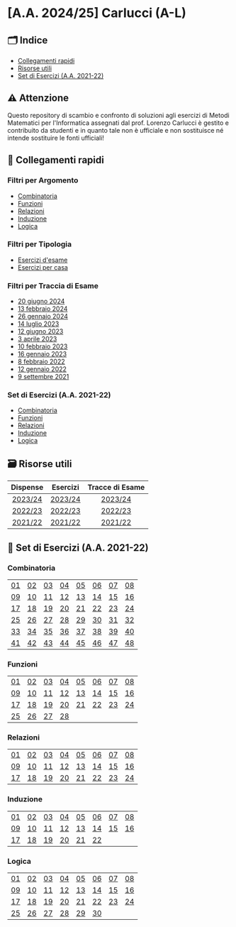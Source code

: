 # [A.A. 2024/25] Carlucci (A-L)

## 🗂 Indice

- [Collegamenti rapidi](#-collegamenti-rapidi)
- [Risorse utili](#-risorse-utili)
- [Set di Esercizi (A.A. 2021-22)](#-set-di-esercizi-aa-2021-22)

## ⚠️ Attenzione

Questo repository di scambio e confronto di soluzioni agli esercizi di Metodi Matematici per l'Informatica assegnati dal prof. Lorenzo Carlucci è gestito e contribuito da studenti e in quanto tale non è ufficiale e non sostituisce né intende sostituire le fonti ufficiali!

## 🔗 Collegamenti rapidi

### Filtri per Argomento

- [Combinatoria](../../../discussions?discussions_q=is%3Aopen+label%3Acombinatoria)
- [Funzioni](../../../discussions?discussions_q=is%3Aopen+label%3Afunzioni)
- [Relazioni](../../../discussions?discussions_q=is%3Aopen+label%3Arelazioni)
- [Induzione](../../../discussions?discussions_q=is%3Aopen+label%3Ainduzione)
- [Logica](../../../discussions?discussions_q=is%3Aopen+label%3Alogica)

### Filtri per Tipologia

- [Esercizi d'esame](../../../discussions/categories/esami-a-l)
- [Esercizi per casa](../../../discussions/categories/esercizi-a-l)

### Filtri per Traccia di Esame

- [20 giugno 2024](../../../discussions?discussions_q=is%3Aopen+label%3A"20+giugno+2024")
- [13 febbraio 2024](../../../discussions?discussions_q=is%3Aopen+label%3A"13+febbraio+2024")
- [26 gennaio 2024](../../../discussions?discussions_q=is%3Aopen+label%3A"26+gennaio+2024")
- [14 luglio 2023](../../../discussions?discussions_q=is%3Aopen+label%3A"14+luglio+2023")
- [12 giugno 2023](../../../discussions?discussions_q=is%3Aopen+label%3A"12+giugno+2023")
- [3 aprile 2023](../../../discussions?discussions_q=is%3Aopen+label%3A"3+aprile+2023")
- [10 febbraio 2023](../../../discussions?discussions_q=is%3Aopen+label%3A"10+febbraio+2023")
- [16 gennaio 2023](../../../discussions?discussions_q=is%3Aopen+label%3A"16+gennaio+2023")
- [8 febbraio 2022](../../../discussions?discussions_q=is%3Aopen+label%3A"8+febbraio+2022")
- [12 gennaio 2022](../../../discussions?discussions_q=is%3Aopen+label%3A"12+gennaio+2022")
- [9 settembre 2021](../../../discussions?discussions_q=is%3Aopen+label%3A"9+settembre+2021")

### Set di Esercizi (A.A. 2021-22)

- [Combinatoria](#combinatoria)
- [Funzioni](#funzioni)
- [Relazioni](#relazioni)
- [Induzione](#induzione)
- [Logica](#logica)

## 🗃 Risorse utili

|                             Dispense                             |                             Esercizi                             |                        Tracce di Esame                        |
|:----------------------------------------------------------------:|:----------------------------------------------------------------:|:-------------------------------------------------------------:|
| [2023/24](https://sites.google.com/uniroma1.it/mmi2324/dispense) | [2023/24](https://sites.google.com/uniroma1.it/mmi2324/esercizi) | [2023/24](https://sites.google.com/uniroma1.it/mmi2324/esami) |
| [2022/23](https://sites.google.com/uniroma1.it/mmi2223/dispense) | [2022/23](https://sites.google.com/uniroma1.it/mmi2223/esercizi) | [2022/23](https://sites.google.com/uniroma1.it/mmi2223/esami) |
| [2021/22](https://sites.google.com/uniroma1.it/mmi2122/dispense) | [2021/22](https://sites.google.com/uniroma1.it/mmi2122/esercizi) | [2021/22](https://sites.google.com/uniroma1.it/mmi2122/esami) |

## 📝 Set di Esercizi (A.A. 2021-22)

### Combinatoria

|                             |                             |                             |                             |                             |                             |                             |                             |
|----------------------------:|-----------------------------|-----------------------------|-----------------------------|-----------------------------|-----------------------------|-----------------------------|-----------------------------|
| [01](../../../discussions/177) | [02](../../../discussions/178) | [03](../../../discussions/179) | [04](../../../discussions/180) | [05](../../../discussions/181) | [06](../../../discussions/182) | [07](../../../discussions/183) | [08](../../../discussions/184) |
| [09](../../../discussions/185) | [10](../../../discussions/186) | [11](../../../discussions/187) | [12](../../../discussions/188) | [13](../../../discussions/189) | [14](../../../discussions/190) | [15](../../../discussions/191) | [16](../../../discussions/192) |
| [17](../../../discussions/193) | [18](../../../discussions/194) | [19](../../../discussions/195) | [20](../../../discussions/196) | [21](../../../discussions/197) | [22](../../../discussions/198) | [23](../../../discussions/199) | [24](../../../discussions/200) |
| [25](../../../discussions/201) | [26](../../../discussions/202) | [27](../../../discussions/203) | [28](../../../discussions/204) | [29](../../../discussions/205) | [30](../../../discussions/206) | [31](../../../discussions/207) | [32](../../../discussions/208) |
| [33](../../../discussions/209) | [34](../../../discussions/210) | [35](../../../discussions/211) | [36](../../../discussions/212) | [37](../../../discussions/213) | [38](../../../discussions/214) | [39](../../../discussions/215) | [40](../../../discussions/216) |
| [41](../../../discussions/229) | [42](../../../discussions/230) | [43](../../../discussions/231) | [44](../../../discussions/232) | [45](../../../discussions/233) | [46](../../../discussions/234) | [47](../../../discussions/235) | [48](../../../discussions/236) |

### Funzioni

|                             |                             |                             |                             |                             |                             |                             |                             |
|-----------------------------|-----------------------------|-----------------------------|-----------------------------|-----------------------------|-----------------------------|-----------------------------|-----------------------------|
| [01](../../../discussions/241) | [02](../../../discussions/242) | [03](../../../discussions/243) | [04](../../../discussions/244) | [05](../../../discussions/245) | [06](../../../discussions/246) | [07](../../../discussions/247) | [08](../../../discussions/248) |
| [09](../../../discussions/249) | [10](../../../discussions/250) | [11](../../../discussions/251) | [12](../../../discussions/252) | [13](../../../discussions/253) | [14](../../../discussions/254) | [15](../../../discussions/255) | [16](../../../discussions/256) |
| [17](../../../discussions/257) | [18](../../../discussions/258) | [19](../../../discussions/259) | [20](../../../discussions/260) | [21](../../../discussions/261) | [22](../../../discussions/262) | [23](../../../discussions/263) | [24](../../../discussions/264) |
| [25](../../../discussions/265) | [26](../../../discussions/266) | [27](../../../discussions/267) | [28](../../../discussions/268) |                             |                             |

### Relazioni

|                             |                             |                             |                             |                             |                             |                             |                             |
|-----------------------------|-----------------------------|-----------------------------|-----------------------------|-----------------------------|-----------------------------|-----------------------------|-----------------------------|
| [01](../../../discussions/273) | [02](../../../discussions/274) | [03](../../../discussions/275) | [04](../../../discussions/276) | [05](../../../discussions/277) | [06](../../../discussions/278) | [07](../../../discussions/279) | [08](../../../discussions/280) |
| [09](../../../discussions/281) | [10](../../../discussions/282) | [11](../../../discussions/283) | [12](../../../discussions/284) | [13](../../../discussions/285) | [14](../../../discussions/286) | [15](../../../discussions/287) | [16](../../../discussions/288) |
| [17](../../../discussions/289) | [18](../../../discussions/290) | [19](../../../discussions/291) | [20](../../../discussions/292) | [21](../../../discussions/293) | [22](../../../discussions/294) | [23](../../../discussions/295) | [24](../../../discussions/296) | | | | | | | |

### Induzione

|                        |                        |                        |                        |                        |                        |                        |                        |
|------------------------|------------------------|------------------------|------------------------|------------------------|------------------------|------------------------|------------------------|
| [01](../../../issues/301) | [02](../../../issues/302) | [03](../../../issues/303) | [04](../../../issues/304) | [05](../../../issues/305) | [06](../../../issues/306) | [07](../../../issues/307) | [08](../../../issues/308) |
| [09](../../../issues/309) | [10](../../../issues/310) | [11](../../../issues/311) | [12](../../../issues/312) | [13](../../../issues/313) | [14](../../../issues/314) | [15](../../../issues/315) | [16](../../../issues/316) |
| [17](../../../issues/317) | [18](../../../issues/318) | [19](../../../issues/319) | [20](../../../issues/320) | [21](../../../issues/321) | [22](../../../issues/322) |                        |                        | | | | | | | |

### Logica

|                        |                        |                        |                        |                        |                        |                        |                        |
|------------------------|------------------------|------------------------|------------------------|------------------------|------------------------|------------------------|------------------------|
| [01](../../../issues/327) | [02](../../../issues/328) | [03](../../../issues/329) | [04](../../../issues/330) | [05](../../../issues/331) | [06](../../../issues/332) | [07](../../../issues/333) | [08](../../../issues/334) |
| [09](../../../issues/335) | [10](../../../issues/336) | [11](../../../issues/337) | [12](../../../issues/338) | [13](../../../issues/339) | [14](../../../issues/340) | [15](../../../issues/341) | [16](../../../issues/342) |
| [17](../../../issues/343) | [18](../../../issues/344) | [19](../../../issues/345) | [20](../../../issues/346) | [21](../../../issues/347) | [22](../../../issues/348) | [23](../../../issues/349) | [24](../../../issues/350) |
| [25](../../../issues/351) | [26](../../../issues/352) | [27](../../../issues/353) | [28](../../../issues/354) | [29](../../../issues/355) | [30](../../../issues/356) |                        |                        |